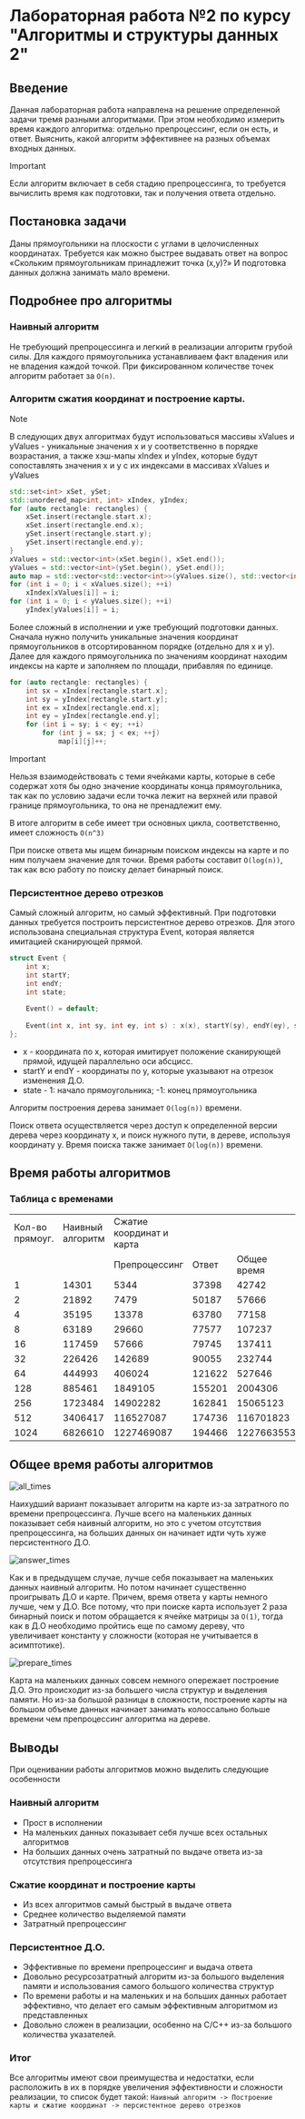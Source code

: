 # Лабораторная работа №2 по курсу "Алгоритмы и структуры данных 2"

## Введение
Данная лабораторная работа направлена на решение определенной задачи тремя разными алгоритмами. При этом необходимо измерить время каждого алгоритма: отдельно препроцессинг, если он есть, и ответ. Выяснить, какой алгоритм эффективнее на разных объемах входных данных.
> [!IMPORTANT]
> Если алгоритм включает в себя стадию препроцессинга, то требуется вычислить время как подготовки, так и получения ответа отдельно.

## Постановка задачи
Даны прямоугольники на плоскости с углами в целочисленных координатах. Требуется как можно быстрее выдавать ответ на вопрос «Скольким прямоугольникам принадлежит точка (x,y)?» И подготовка данных должна занимать мало времени.

## Подробнее про алгоритмы

### Наивный алгоритм
Не требующий препроцессинга и легкий в реализации алгоритм грубой силы. Для каждого прямоугольника устанавливаем факт владения или не владения каждой точкой. При фиксированном количестве точек алгоритм работает за ```O(n)```.

### Алгоритм сжатия координат и построение карты.
>[!NOTE]
>В следующих двух алгоритмах будут использоваться массивы xValues и yValues - уникальные значения x и y соответственно в порядке возрастания, а также хэш-мапы xIndex и yIndex, которые будут сопоставлять значения x и y с их индексами в массивах xValues и yValues

```c++
std::set<int> xSet, ySet;  
std::unordered_map<int, int> xIndex, yIndex;  
for (auto rectangle: rectangles) {  
    xSet.insert(rectangle.start.x);  
    xSet.insert(rectangle.end.x);  
    ySet.insert(rectangle.start.y);  
    ySet.insert(rectangle.end.y);  
}  
xValues = std::vector<int>(xSet.begin(), xSet.end());  
yValues = std::vector<int>(ySet.begin(), ySet.end());  
auto map = std::vector<std::vector<int>>(yValues.size(), std::vector<int>(xValues.size()));  
for (int i = 0; i < xValues.size(); ++i)  
    xIndex[xValues[i]] = i;  
for (int i = 0; i < yValues.size(); ++i)  
    yIndex[yValues[i]] = i;
```

Более сложный в исполнении и уже требующий подготовки данных. Сначала нужно получить уникальные значения координат прямоугольников в отсортированном порядке (отдельно для x и y). Далее для каждого прямоугольника по значениям координат находим индексы на карте и заполняем по площади, прибавляя по единице.
```c++
for (auto rectangle: rectangles) {  
    int sx = xIndex[rectangle.start.x];  
    int sy = yIndex[rectangle.start.y];  
    int ex = xIndex[rectangle.end.x];  
    int ey = yIndex[rectangle.end.y];  
    for (int i = sy; i < ey; ++i)  
        for (int j = sx; j < ex; ++j)  
            map[i][j]++;
```
> [!IMPORTANT]
> Нельзя взаимодействовать с теми ячейками карты, которые в себе содержат хотя бы одно значение координаты конца прямоугольника, так как по условию задачи если точка лежит на верхней или правой границе прямоугольника, то она не пренадлежит ему.

В итоге алгоритм в себе имеет три основных цикла, соответственно, имеет сложность ```O(n^3)```

При поиске ответа мы ищем бинарным поиском индексы на карте и по ним получаем значение для точки. Время работы составит ```O(log(n))```, так как всю работу по поиску делает бинарный поиск.

### Персистентное дерево отрезков
Самый сложный алгоритм, но самый эффективный. При подготовки данных требуется построить персистентное дерево отрезков. Для этого использована специальная структура Event, которая является имитацией сканирующей прямой.
```c++
struct Event {  
    int x;  
    int startY;  
    int endY;  
    int state;  
  
    Event() = default;  
  
    Event(int x, int sy, int ey, int s) : x(x), startY(sy), endY(ey), state(s) {}  
};
```
- x - координата по x, которая имитирует положение сканирующей прямой, идущей параллельно оси абсцисс.
- startY и endY - координаты по y, которые указывают на отрезок изменения Д.О.
- state - 1: начало прямоугольника; -1: конец прямоугольника

Алгоритм построения дерева занимает ```O(log(n))``` времени.

Поиск ответа осуществляется через доступ к определенной версии дерева через координату x, и поиск нужного пути, в дереве, используя координату y. Время поиска также занимает ```O(log(n))``` времени.

## Время работы алгоритмов

### Таблица с временами

|                 |                  |                          |        |             |                               |        |             |
| --------------- | ---------------- | ------------------------ | ------ | ----------- | ----------------------------- | ------ | ----------- |
| Кол-во прямоуг. | Наивный алгоритм | Сжатие координат и карта |        |             | Персистентное дерево отрезков |        |             |
|                 |                  | Препроцессинг            | Ответ  | Общее время | Препроцессинг                 | Ответ  | Общее время |
| 1               | 14301            | 5344                     | 37398  | 42742       | 7169                          | 41083  | 48252       |
| 2               | 21892            | 7479                     | 50187  | 57666       | 10820                         | 59299  | 70119       |
| 4               | 35195            | 13378                    | 63780  | 77158       | 18539                         | 79805  | 98344       |
| 8               | 63189            | 29660                    | 77577  | 107237      | 44360                         | 95314  | 139674      |
| 16              | 117459           | 57666                    | 79745  | 137411      | 94049                         | 122879 | 216928      |
| 32              | 226426           | 142689                   | 90055  | 232744      | 154658                        | 119858 | 274516      |
| 64              | 444993           | 406024                   | 121622 | 527646      | 322030                        | 138671 | 460701      |
| 128             | 885461           | 1849105                  | 155201 | 2004306     | 634639                        | 190720 | 825359      |
| 256             | 1723484          | 14902282                 | 162841 | 15065123    | 1303606                       | 207902 | 1511508     |
| 512             | 3406417          | 116527087                | 174736 | 116701823   | 3379426                       | 226879 | 3606305     |
| 1024            | 6826610          | 1227469087               | 194466 | 1227663553  | 5567250                       | 258441 | 5825691     |

## Общее время работы алгоритмов

![all_times](https://github.com/VladZF/AnDSLab2/blob/master/Graphs/all_times.png)

Наихудший вариант показывает алгоритм на карте из-за затратного по времени препроцессинга. Лучше всего на маленьких данных показывает себя наивный алгоритм, но это с учетом отсутствия препроцессинга, на больших данных он начинает идти чуть хуже персистентного Д.О.

![answer_times](https://github.com/VladZF/AnDSLab2/blob/master/Graphs/answer_times.png)

Как и в предыдущем случае, лучше себя показывает на маленьких данных наивный алгоритм. Но потом начинает существенно проигрывать Д.О и карте. Причем, время ответа у карты немного лучше, чем у Д.О. Все потому, что при поиске карта использует 2 раза бинарный поиск и потом обращается к ячейке матрицы за ```O(1)```, тогда как в Д.О необходимо пройтись еще по самому дереву, что увеличивает константу у сложности (которая не учитывается в асимптотике).

![prepare_times](https://github.com/VladZF/AnDSLab2/blob/master/Graphs/prepare_times.png)

Карта на маленьких данных совсем немного опережает построение Д.О. Это происходит из-за большего числа структур и выделения памяти. Но из-за большой разницы в сложности, построение карты на большом объеме данных начинает занимать колоссально больше времени чем препроцессинг алгоритма на дереве.

## Выводы
При оценивании работы алгоритмов можно выделить следующие особенности
### Наивный алгоритм
- Прост в исполнении
- На маленьких данных показывает себя лучше всех остальных алгоритмов
- На больших данных очень затратный по выдаче ответа из-за отсутствия препроцессинга
### Сжатие координат и построение карты
- Из всех алгоритмов самый быстрый в выдаче ответа
- Среднее количество выделяемой памяти
- Затратный препроцессинг
### Персистентное Д.О.
- Эффективные по времени препроцессинг и выдача ответа
- Довольно ресурсозатратный алгоритм из-за большого выделения памяти и использования самого большого количества структур
- По времени работы и на маленьких и на больших данных работает эффективно, что делает его самым эффективным алгоритмом из представленных
- Довольно сложен в реализации, особенно на C/C++ из-за большого количества указателей.

### Итог
Все алгоритмы имеют свои преимущества и недостатки, если расположить в их в порядке увеличения эффективности и сложности реализации, то список будет такой:
```Наивный алгоритм -> Построение карты и сжатие координат -> персистентное дерево отрезков```
